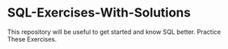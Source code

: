 # SQL-Exercises-With-Solutions
This repository will be useful to get started and know SQL better. Practice These Exercises.
